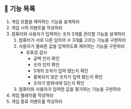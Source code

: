 ## 📝 기능 목록

1. 게임 흐름을 제어하는 기능을 설계하라
2. 게임 시작 이벤트를 작성하라
3. 컴퓨터와 사용자가 입력하는 숫자 3개를 관리할 기능을 설계하라
   1. 컴퓨터가 서로 다른 임의의 수 3개를 고르는 기능을 구현하라
   2. 사용자가 올바른 값을 입력하도록 제어하는 기능을 구현하라
      - 유효성 검사
        - 공백 인지 확인
        - 숫자 인지 확인
        - 3개의 숫자가 입력 됐는지 확인
        - 중복되지 않은 숫자가 입력 됐는지 확인
        - 숫자가 범위내에 있는지 확인
   3. 컴퓨터와 사용자가 입력한 값을 평가하는 기능을 구현하라
4. 게임 플레이를 작성하라
5. 게임 종료 이벤트를 작성하라
